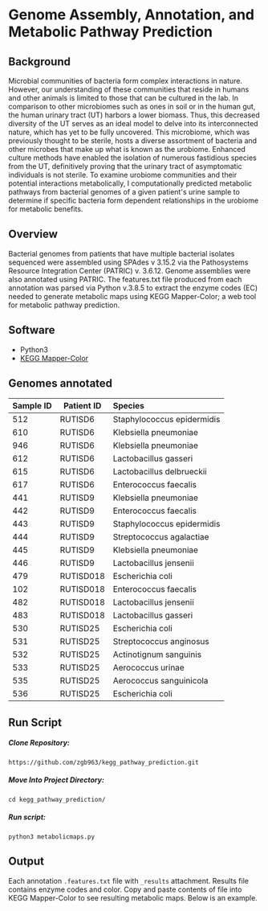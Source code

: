 # Genome Assembly, Annotation, and Metabolic Pathway Prediction

## Background

Microbial communities of bacteria form complex interactions in nature. However, our understanding of these communities that reside in humans and other animals is limited to those that can be cultured in the lab. In comparison to other microbiomes such as ones in soil or in the human gut, the human urinary tract (UT) harbors a lower biomass. Thus, this decreased diversity of the UT serves as an ideal model to delve into its interconnected nature, which has yet to be fully uncovered. This microbiome, which was previously thought to be sterile, hosts a diverse assortment of bacteria and other microbes that make up what is known as the urobiome. Enhanced culture methods have enabled the isolation of numerous fastidious species from the UT, definitively proving that the urinary tract of asymptomatic individuals is not sterile. To examine urobiome communities and their potential interactions metabolically, I computationally predicted metabolic pathways from bacterial genomes of a given patient's urine sample to determine if specific bacteria form dependent relationships in the urobiome for metabolic benefits.


## Overview

Bacterial genomes from patients that have multiple bacterial isolates sequenced were assembled using SPAdes v 3.15.2 via the Pathosystems Resource Integration Center (PATRIC) v. 3.6.12. Genome assemblies were also annotated using PATRIC. The features.txt file produced from each annotation was parsed via Python v.3.8.5 to extract the enzyme codes (EC) needed to generate metabolic maps using KEGG Mapper-Color; a web tool for metabolic pathway prediction.


## Software 

* Python3
* [KEGG Mapper-Color](https://www.genome.jp/kegg/mapper/color.html)


## Genomes annotated



| Sample ID     | Patient ID    | Species      |
| ------------- | ------------- | :------------ | 
| 512           | RUTISD6       | Staphylococcus epidermidis |
| 610           | RUTISD6       | Klebsiella pneumoniae |
| 946           | RUTISD6       | Klebsiella pneumoniae |
| 612           | RUTISD6       | Lactobacillus gasseri |
| 615           | RUTISD6       | Lactobacillus delbrueckii |
| 617           | RUTISD6       | Enterococcus faecalis |
| 441           | RUTISD9       | Klebsiella pneumoniae |
| 442           | RUTISD9       | Enterococcus faecalis |
| 443           | RUTISD9       | Staphylococcus epidermidis |  
| 444           | RUTISD9       | Streptococcus agalactiae |
| 445           | RUTISD9       | Klebsiella pneumoniae |
| 446           | RUTISD9       | Lactobacillus jensenii | 
| 479           | RUTISD018     | Escherichia coli |
| 102           | RUTISD018     | Enterococcus faecalis |
| 482           | RUTISD018     | Lactobacillus jensenii |
| 483           | RUTISD018     | Lactobacillus gasseri |
| 530           | RUTISD25      | Escherichia coli |
| 531           | RUTISD25      | Streptococcus anginosus | 
| 532           | RUTISD25      | Actinotignum sanguinis |
| 533           | RUTISD25      | Aerococcus urinae |
| 535           | RUTISD25      | Aerococcus sanguinicola |
| 536           | RUTISD25      | Escherichia coli |

## Run Script

<h5> Clone Repository: </h5> 

`https://github.com/zgb963/kegg_pathway_prediction.git`

<h5> Move Into Project Directory: </h5>

`cd kegg_pathway_prediction/`

<h5> Run script: </h5>

`python3 metabolicmaps.py`

## Output

Each annotation `.features.txt` file with `_results` attachment. Results file contains enzyme codes and color. Copy and paste contents of file into KEGG Mapper-Color to see resulting metabolic maps. Below is an example.




























